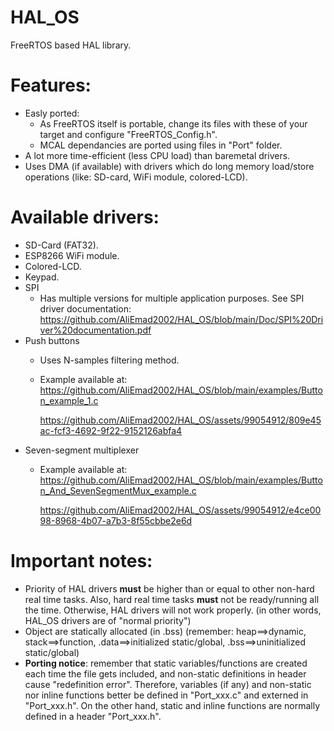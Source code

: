 # HAL_OS
FreeRTOS based HAL library.

# Features:
  * Easly ported:
    * As FreeRTOS itself is portable, change its files with these of your target and configure "FreeRTOS_Config.h".
    * MCAL dependancies are ported using files in "Port" folder.
  * A lot more time-efficient (less CPU load) than baremetal drivers.
  * Uses DMA (if available) with drivers which do long memory load/store operations (like: SD-card, WiFi module, colored-LCD).

# Available drivers:
  * SD-Card (FAT32).
  * ESP8266 WiFi module.
  * Colored-LCD.
  * Keypad.
  * SPI
    * Has multiple versions for multiple application purposes. See SPI driver documentation: https://github.com/AliEmad2002/HAL_OS/blob/main/Doc/SPI%20Driver%20documentation.pdf
  * Push buttons
    * Uses N-samples filtering method.
    * Example available at: https://github.com/AliEmad2002/HAL_OS/blob/main/examples/Button_example_1.c
       
       https://github.com/AliEmad2002/HAL_OS/assets/99054912/809e45ac-fcf3-4692-9f22-9152126abfa4
  * Seven-segment multiplexer
    * Example available at: https://github.com/AliEmad2002/HAL_OS/blob/main/examples/Button_And_SevenSegmentMux_example.c
    

      https://github.com/AliEmad2002/HAL_OS/assets/99054912/e4ce0098-8968-4b07-a7b3-8f55cbbe2e6d



    

# Important notes:
  * Priority of HAL drivers **must** be higher than or equal to other non-hard real time tasks. Also, hard real time tasks **must** not be ready/running all the time. Otherwise, HAL drivers will not work properly. (in other words, HAL_OS drivers are of "normal priority")
  * Object are statically allocated (in .bss) (remember: heap==>dynamic, stack==>function, .data==>initialized static/global, .bss==>uninitialized static/global)
  * **Porting notice**: remember that static variables/functions are created each time the file gets included, and non-static definitions in header cause "redefinition error". Therefore, variables (if any) and non-static nor inline functions better be defined in "Port_xxx.c" and externed in "Port_xxx.h". On the other hand, static and inline functions are normally defined in a header "Port_xxx.h".
